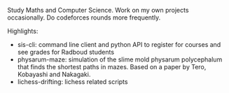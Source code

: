 Study Maths and Computer Science. Work on my own projects occasionally. Do codeforces rounds more frequently.

Highlights:

- sis-cli: command line client and python API to register for courses and see grades for Radboud students
- physarum-maze: simulation of the slime mold physarum polycephalum that finds the shortest paths in mazes. Based on a paper by Tero, Kobayashi and Nakagaki.
- lichess-drifting: lichess related scripts
